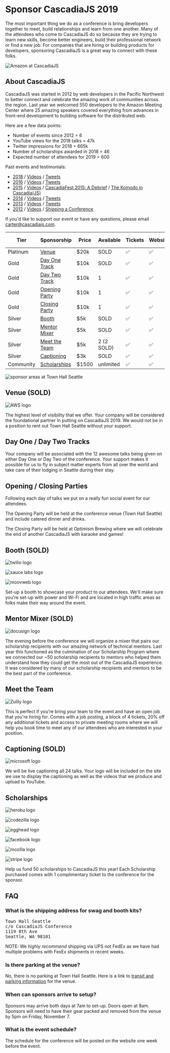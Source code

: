 # Sponsor CascadiaJS 2019

The most important thing we do as a conference is bring developers together to meet, build relationships and learn from one another. Many of the attendees who come to CascadiaJS do so because they are trying to learn new skills, become better engineers, build their professional network or find a new job. For companies that are hiring or building products for developers, sponsoring CascadiaJS is a great way to connect with these folks.

![Amazon at CascadiaJS](https://pbs.twimg.com/media/DtM87aIU0AMyD94.jpg:large)

## About CascadiaJS

CascadiaJS was started in 2012 by web developers in the Pacific Northwest to better connect and celebrate the amazing work of communities across the region. Last year we welcomed 550 developers to the Amazon Meeting Center where 25 amazing speakers covered everything from advances in front-end development to building software for the distributed web.

Here are a few data points:

* Number of events since 2012 = 6
* YouTube views for the 2018 talks =  47k
* Twitter impressions for 2018 = 665k
* Number of scholarships awarded in 2018 = 46
* Expected number of attendees for 2019 = 600

Past events and testimonials: 
* [2018](https://2018.cascadiajs.com/) / [Videos](https://www.youtube.com/playlist?list=PL37ZVnwpeshHipbzU5EyjRkem3U5OVWxm) / [Tweets](https://twitter.com/search?q=cascadiajs%20OR%20%23cjs18%20since%3A2018-10-01%20until%3A2018-12-01&src=typd)
* [2016](https://2016.cascadiafest.org/) / [Videos](https://www.youtube.com/playlist?list=PLLiioAbFTbKNKyP1m4dmW_xu9byJOPMHe) / [Tweets](https://twitter.com/search?q=%23cascadiafest%20OR%20cascadiajs%20since%3A2016-04-01%20until%3A2016-08-01&src=typd)
* [2015](https://2015.cascadiajs.com/) / [Videos](https://www.youtube.com/playlist?list=PLLiioAbFTbKNpjG_yNpNfhAmQ9KsxFzX7) / [CascadiaFest 2015: A Debrief](http://www.apptentive.com/blog/cascadiafest-2015-a-debrief/) / [The Komodo in Cascadia(JS)](http://komodoide.com/blog/the-komodo-in-cascadia/)
* [2014](https://2014.cascadiajs.com/) / [Videos](https://www.youtube.com/playlist?list=PLLiioAbFTbKMoXtKtyj_3eCfzD-eT05gl) / [Tweets](https://twitter.com/search?q=cascadiajs%20OR%20%23cjs14%20since%3A2014-01-01%20until%3A2014-12-01&src=typd)
* [2013](https://2013.cascadiajs.com/) / [Videos](https://www.youtube.com/playlist?list=PLLiioAbFTbKP9CxF9Fu4_NQteU_v9wkA3) / [Tweets](https://twitter.com/search?q=cascadiajs%20OR%20%23cjs13%20since%3A2013-01-01%20until%3A2013-12-01&src=typd)
* [2012](https://2012.cascadiajs.com/) / [Videos](https://www.youtube.com/playlist?list=PLLiioAbFTbKMtmUbLWDzpUzayRLC5s2NZ) / [Shipping a Conference](https://www.twilio.com/blog/2012/11/shipping-a-conference-cascadiajs.html)


If you'd like to support our event or have any questions, please email carter@cascadiajs.com.

<table id="sponsorships">
  <thead>
    <tr>
      <th class="tierCol">Tier</th>
      <th>Sponsorship</th>
      <th>Price</th>
      <th class="qCol">Available</th>
      <th class="check"><span>Tickets</span></th>
      <th class="check"><span>Website</span></th>
      <th class="check"><span>Tweets</span></th>
      <th class="check"><span>Videos</span></th>
      <th class="check"><span>Booth</span></th>
      <th class="check"><span>Job Posting</span></th>
      <th class="check"><span>Meeting Space</span></th>
      <th class="check"><span>Email Copy</span></th>
      <th class="check"><span>On Stage</span></th>
    </tr>
  </thead>
  <tbody>
    <tr>
      <td class="tierCol">Platinum</td>
      <td><i class="fas fa-university"></i> <a href="#venue">Venue</a></td>
      <td>$20k</td>
      <td class="qCol">SOLD</td>
      <td class="check">✅</td>
      <td class="check">✅</td>
      <td class="check">✅</td>
      <td class="check">✅</td>
      <td class="check">✅</td>
      <td class="check">✅</td>
      <td class="check">✅</td>
      <td class="check">✅</td>
      <td class="check">✅</td>
    </tr>
    <tr>
      <td class="tierCol">Gold</td>
      <td><i class="fas fa-users-class"></i> <a href="#track">Day One Track</a></td>
      <td>$10k</td>
      <td class="qCol">SOLD</td>
      <td class="check">✅</td>
      <td class="check">✅</td>
      <td class="check">✅</td>
      <td class="check">✅</td>
      <td class="check">✅</td>
      <td class="check">✅</td>
      <td class="check">✅</td>
      <td class="check">✅</td>
      <td class="check">✅</td>
    </tr>
    <tr>
      <td class="tierCol">Gold</td>
      <td><i class="fas fa-users-class"></i> <a href="#track">Day Two Track</a></td>
      <td>$10k</td>
      <td class="qCol">1</td>
      <td class="check">✅</td>
      <td class="check">✅</td>
      <td class="check">✅</td>
      <td class="check">✅</td>
      <td class="check">✅</td>
      <td class="check">✅</td>
      <td class="check">✅</td>
      <td class="check">✅</td>
      <td class="check">✅</td>
    </tr>
    <tr>
      <td class="tierCol">Gold</td>
      <td><i class="fas fa-gamepad"></i> <a href="#party">Opening Party</a></td>
      <td>$10k</td>
      <td class="qCol">1</td>
      <td class="check">✅</td>
      <td class="check">✅</td>
      <td class="check">✅</td>
      <td class="check"></td>
      <td class="check">✅</td>
      <td class="check">✅</td>
      <td class="check">✅</td>
      <td class="check">✅</td>
      <td class="check">✅</td>
    </tr>
    <tr>
      <td class="check" class="tierCol">Gold</td>
      <td><i class="fas fa-gamepad"></i> <a href="#party">Closing Party</a></td>
      <td>$10k</td>
      <td class="qCol">1</td>
      <td class="check">✅</td>
      <td class="check">✅</td>
      <td class="check">✅</td>
      <td class="check"></td>
      <td class="check">✅</td>
      <td class="check">✅</td>
      <td class="check">✅</td>
      <td class="check">✅</td>
      <td class="check">✅</td>
    </tr>
    <tr>
      <td class="tierCol">Silver</td>
      <td><i class="fas fa-tshirt"></i> <a href="#booth">Booth</a></td>
      <td>$5k</td>
      <td class="qCol">SOLD</td>
      <td class="check">✅</td>
      <td class="check">✅</td>
      <td class="check">✅</td>
      <td class="check"></td>
      <td class="check">✅</td>
      <td class="check"></td>
      <td class="check"></td>
      <td class="check"></td>
      <td class="check"></td>
    </tr>
    <tr>
      <td class="tierCol">Silver</td>
      <td><i class="fas fa-user-graduate"></i> <a href="#mixer">Mentor Mixer</a></td>
      <td>$5k</td>
      <td class="qCol">SOLD</td>
      <td class="check">✅</td>
      <td class="check">✅</td>
      <td class="check">✅</td>
      <td class="check"></td>
      <td class="check"></td>
      <td class="check"></td>
      <td class="check"></td>
      <td class="check"></td>
      <td class="check"></td>
    </tr>
    <tr>
      <td class="tierCol">Silver</td>
      <td><i class="fas fa-handshake"></i> <a href="#team">Meet the Team</a></td>
      <td>$5k</td>
      <td class="qCol">2 (2 SOLD)</td>
      <td class="check">✅</td>
      <td class="check">✅</td>
      <td class="check">✅</td>
      <td class="check"></td>
      <td class="check"></td>
      <td class="check">✅</td>
      <td class="check">✅</td>
      <td class="check"></td>
      <td class="check"></td>
    </tr>
    <tr>
      <td class="tierCol">Silver</td>
      <td><i class="fas fa-closed-captioning"></i> <a href="#captions">Captioning</a></td>
      <td>$3k</td>
      <td class="qCol">SOLD</td>
      <td class="check">✅</td>
      <td class="check">✅</td>
      <td class="check">✅</td>
      <td class="check"></td>
      <td class="check"></td>
      <td class="check"></td>
      <td class="check"></td>
      <td class="check"></td>
      <td class="check"></td>
    </tr>
    <tr>
      <td class="tierCol">Community</td>
      <td><i class="fas fa-hand-holding-heart"></i> <a href="#scholarships">Scholarships</a></td>
      <td>$1500</td>
      <td class="qCol">unlimited</td>
      <td class="check">✅</td>
      <td class="check">✅</td>
      <td class="check">✅</td>
      <td class="check"></td>
      <td class="check"></td>
      <td class="check"></td>
      <td class="check"></td>
      <td class="check"></td>
      <td class="check"></td>
    </tr>
  </tbody>
</table>

![sponsor areas at Town Hall Seattle](${STATIC}/images/cascadiajs2019-sponsor-townhall.png)


<div id="sponsorship-options">

<h2 id="venue"><i class="fas fa-university"></i> Venue (SOLD)</h2>

![AWS logo](${STATIC}/images/sponsors/aws.svg)

The highest level of visibility that we offer. Your company will be considered the
foundational partner in putting on CascadiaJS 2019. We would not be in a position to rent
out Town Hall Seattle without your support.

<h2 id="track"><i class="fas fa-users-class"></i> Day One / Day Two Tracks</h2>

Your company will be associated with the 12 awesome talks being given on either Day One
or Day Two of the conference. Your support makes it possible for us to fly in subject
matter experts from all over the world and take care of their lodging in Seattle during their
stay. 

<h2 id="party"><i class="fas fa-gamepad"></i> Opening / Closing Parties</h2>

Following each day of talks we put on a really fun social event for our attendees.

The Opening Party will be held at the conference venue (Town Hall Seattle) and include catered dinner and drinks.

The Closing Party will be held at Optimism Brewing where we will celebrate the end of another CascadiaJS with karaoke and games!

<h2 id="booth"><i class="fas fa-tshirt"></i> Booth (SOLD)</h2>

![twilio logo](${STATIC}/images/sponsors/twilio.svg)

![sauce labs logo](${STATIC}/images/sponsors/saucelabs.svg)

![moovweb logo](${STATIC}/images/sponsors/moovweb.svg)

Set-up a booth to showcase your product to our attendees. We'll make sure you're set-up with
power and Wi-Fi and are located in high traffic areas as folks make their way around the
event.  

<h2 id="mixer"><i class="fas fa-user-graduate"></i> Mentor Mixer (SOLD)</h2>

![docusign logo](${STATIC}/images/sponsors/docusign.svg)

The evening before the conference we will organize a mixer that pairs our scholarship recipients with our amazing network of technical mentors. Last year this functioned as the culmination of our Scholarship Program where we connected our ~50 scholarship recipients to mentors who helped them understand how they could get the most out of the CascadiaJS experience. It was considered by many of our scholarship recipients and mentors to be the best part of the conference.

<h2 id="team"><i class="fas fa-handshake"></i> Meet the Team</h2>

![Zulily logo](${STATIC}/images/sponsors/zulily.svg)

This is perfect if you're bring your team to the event and have an open job that you're hiring for. Comes with a job posting, a block of 4 tickets, 20% off any additional tickets and access to private meeting rooms where we will help you book time to meet any of our attendees who are interested in your position.

<h2 id="captions"><i class="fas fa-closed-captioning"></i> Captioning (SOLD)</h2>

![microsoft logo](${STATIC}/images/sponsors/microsoft.svg)

We will be live captioning all 24 talks. Your logo will be included on the site we use to display the captioning as well as the videos that we produce and upload to YouTube. 

<h2 id="scholarships"><i class="fas fa-hand-holding-heart"></i> Scholarships</h2>

![heroku logo](${STATIC}/images/sponsors/heroku.svg)

![codezilla logo](${STATIC}/images/sponsors/codezilla.svg)

![egghead logo](${STATIC}/images/sponsors/egghead.png)

![facebook logo](${STATIC}/images/sponsors/facebook.svg)

![mozilla logo](${STATIC}/images/sponsors/mozilla.svg)

![stripe logo](${STATIC}/images/sponsors/stripe.svg)

Help us fund 50 scholarships to CascadiaJS this year! Each Scholarship purchased comes with 1 complimentary ticket to the conference for the sponsor.

</div>

<h2 id="faq">FAQ</h2>

<h3 id="shipping">What is the shipping address for swag and booth kits?</h3>

<pre>
Town Hall Seattle
c/o CascadiaJS Conference
1119 8th Ave
Seattle, WA 98101
</pre>

NOTE: We *highly recommend* shipping via UPS not FedEx as we have had multiple problems with FexEx shipments in recent weeks.

<h3 id="parking">Is there parking at the venue?</h3

No, there is no parking at Town Hall Seattle. Here is a link to [transit and parking information](https://townhallseattle.org/plan-your-visit/location-directions-parking/) for the venue.

<h3 id="setup">When can sponsors arrive to setup?</h3>

Sponsors may arrive both days at 7am to set-up. Doors open at 8am. Sponsors will need to have their gear packed and removed from the venue by 5pm on Friday, November 7.


<h3 id="schedule">What is the event schedule?</h3>

The schedule for the conference will be posted on the website one week before the event.